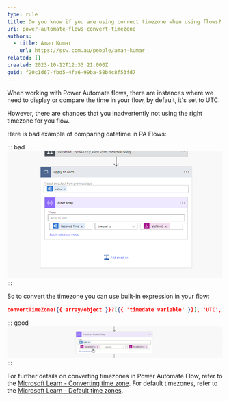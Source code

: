 ```yaml
---
type: rule
title: Do you know if you are using correct timezone when using flows?
uri: power-automate-flows-convert-timezone
authors:
  - title: Aman Kumar
    url: https://ssw.com.au/people/aman-kumar
related: []
created: 2023-10-12T12:33:21.000Z
guid: f20c1d67-fbd5-4fa6-99ba-58b4c8f53fd7
---
```


When working with Power Automate flows, there are instances where we need to display or compare the time in your flow, by default, it's set to UTC.

However, there are chances that you inadvertently not using the right timezone for you flow.

<!--endintro-->

Here is bad example of comparing datetime in PA Flows:

::: bad
![Figure: Bad example - You are comparing the UTC with UTC](comparing-timedate-without-converting.png)
:::

So to convert the timezone you can use built-in expression in your flow:

```json
convertTimeZone({{ array/object }}?[{{ 'timedate variable' }}], 'UTC', 'AUS Eastern Standard Time')
```

::: good
![Figure: Good example - You are comparing it in local timezone (i.e AEST with AEST)](convert-timezone-expression.GIF)
:::

For further details on converting timezones in Power Automate Flow, refer to the [Microsoft Learn - Converting time zone](https://learn.microsoft.com/en-us/troubleshoot/power-platform/power-automate/converting-time-zone-power-automate).
For default timezones, refer to the [Microsoft Learn - Default time zones](https://learn.microsoft.com/en-us/windows-hardware/manufacture/desktop/default-time-zones?view=windows-11).
